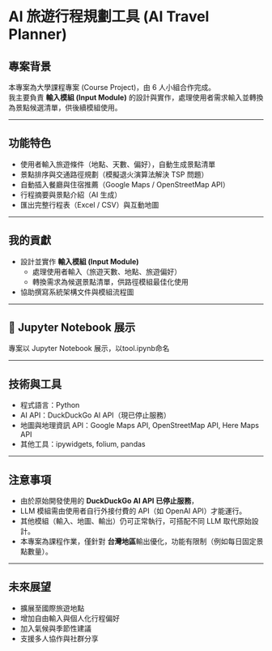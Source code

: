 # AI 旅遊行程規劃工具 (AI Travel Planner)

## 專案背景
本專案為大學課程專案 (Course Project)，由 6 人小組合作完成。  
我主要負責 **輸入模組 (Input Module)** 的設計與實作，處理使用者需求輸入並轉換為景點候選清單，供後續模組使用。

---

## 功能特色
- 使用者輸入旅遊條件（地點、天數、偏好），自動生成景點清單  
- 景點排序與交通路徑規劃（模擬退火演算法解決 TSP 問題）  
- 自動插入餐廳與住宿推薦（Google Maps / OpenStreetMap API）  
- 行程摘要與景點介紹（AI 生成）  
- 匯出完整行程表（Excel / CSV）與互動地圖  

---

## 我的貢獻
- 設計並實作 **輸入模組 (Input Module)**  
  - 處理使用者輸入（旅遊天數、地點、旅遊偏好）  
  - 轉換需求為候選景點清單，供路徑模組最佳化使用  
- 協助撰寫系統架構文件與模組流程圖  

---

## 📓 Jupyter Notebook 展示
專案以 Jupyter Notebook 展示，以tool.ipynb命名

---

## 技術與工具
- 程式語言：Python  
- AI API：DuckDuckGo AI API（現已停止服務）  
- 地圖與地理資訊 API：Google Maps API, OpenStreetMap API, Here Maps API  
- 其他工具：ipywidgets, folium, pandas  

---

## 注意事項
- 由於原始開發使用的 **DuckDuckGo AI API 已停止服務**，
- LLM 模組需由使用者自行外接付費的 API（如 OpenAI API）才能運行。  
- 其他模組（輸入、地圖、輸出）仍可正常執行，可搭配不同 LLM 取代原始設計。  
- 本專案為課程作業，僅針對 **台灣地區**輸出優化，功能有限制（例如每日固定景點數量）。

- ---

## 未來展望
- 擴展至國際旅遊地點  
- 增加自由輸入與個人化行程偏好  
- 加入氣候與季節性建議  
- 支援多人協作與社群分享  
